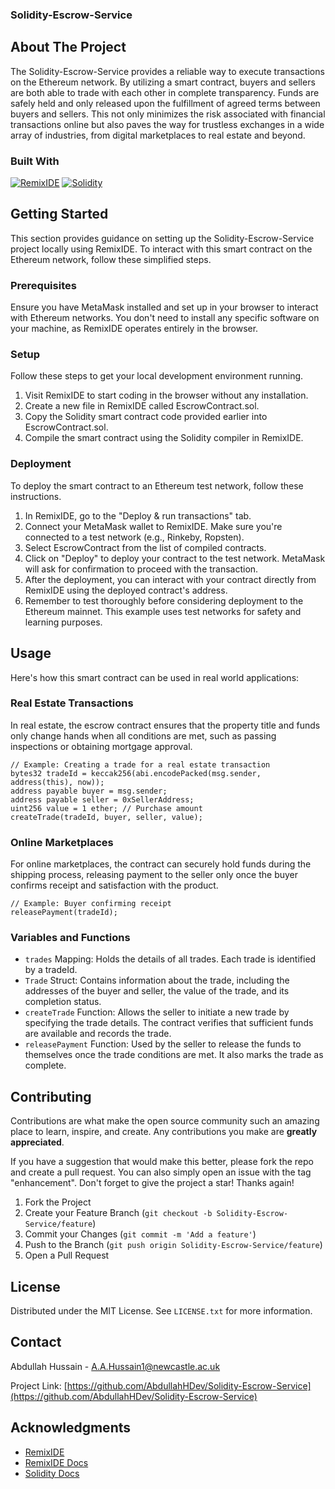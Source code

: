 <h3 align="left">Solidity-Escrow-Service</h3>
</div>

## About The Project

The Solidity-Escrow-Service provides a reliable way to execute transactions on the Ethereum network. By utilizing a smart contract, buyers and sellers are both able to trade with each other in complete transparency. Funds are safely held and only released upon the fulfillment of agreed terms between buyers and sellers. This not only minimizes the risk associated with financial transactions online but also paves the way for trustless exchanges in a wide array of industries, from digital marketplaces to real estate and beyond.


### Built With

[![RemixIDE][RemixIDE-badge]][RemixIDE-url]
[![Solidity][Solidity-badge]][Solidity-url]




## Getting Started

This section provides guidance on setting up the Solidity-Escrow-Service project locally using RemixIDE. To interact with this smart contract on the Ethereum network, follow these simplified steps.

### Prerequisites

Ensure you have MetaMask installed and set up in your browser to interact with Ethereum networks. You don't need to install any specific software on your machine, as RemixIDE operates entirely in the browser.

### Setup

Follow these steps to get your local development environment running.

1. Visit RemixIDE to start coding in the browser without any installation.
2. Create a new file in RemixIDE called EscrowContract.sol.
3. Copy the Solidity smart contract code provided earlier into EscrowContract.sol.
4. Compile the smart contract using the Solidity compiler in RemixIDE.


### Deployment
To deploy the smart contract to an Ethereum test network, follow these instructions.

1. In RemixIDE, go to the "Deploy & run transactions" tab.
2. Connect your MetaMask wallet to RemixIDE. Make sure you're connected to a test network (e.g., Rinkeby, Ropsten).
3. Select EscrowContract from the list of compiled contracts.
4. Click on "Deploy" to deploy your contract to the test network. MetaMask will ask for confirmation to proceed with the transaction.
5. After the deployment, you can interact with your contract directly from RemixIDE using the deployed contract's address.
6. Remember to test thoroughly before considering deployment to the Ethereum mainnet. This example uses test networks for safety and learning purposes.


## Usage
Here's how this smart contract can be used in real world applications:
### Real Estate Transactions
In real estate, the escrow contract ensures that the property title and funds only change hands when all conditions are met, such as passing inspections or obtaining mortgage approval.

```solidity
// Example: Creating a trade for a real estate transaction
bytes32 tradeId = keccak256(abi.encodePacked(msg.sender, address(this), now));
address payable buyer = msg.sender;
address payable seller = 0xSellerAddress;
uint256 value = 1 ether; // Purchase amount
createTrade(tradeId, buyer, seller, value);
```

### Online Marketplaces
For online marketplaces, the contract can securely hold funds during the shipping process, releasing payment to the seller only once the buyer confirms receipt and satisfaction with the product.
```solidity
// Example: Buyer confirming receipt
releasePayment(tradeId);
```

### Variables and Functions
- `trades` Mapping: Holds the details of all trades. Each trade is identified by a tradeId.
- `Trade` Struct: Contains information about the trade, including the addresses of the buyer and seller, the value of the trade, and its completion status.
- `createTrade` Function: Allows the seller to initiate a new trade by specifying the trade details. The contract verifies that sufficient funds are available and records the trade.
- `releasePayment` Function: Used by the seller to release the funds to themselves once the trade conditions are met. It also marks the trade as complete.



## Contributing

Contributions are what make the open source community such an amazing place to learn, inspire, and create. Any contributions you make are **greatly appreciated**.

If you have a suggestion that would make this better, please fork the repo and create a pull request. You can also simply open an issue with the tag "enhancement".
Don't forget to give the project a star! Thanks again!

1. Fork the Project
2. Create your Feature Branch (`git checkout -b Solidity-Escrow-Service/feature`)
3. Commit your Changes (`git commit -m 'Add a feature'`)
4. Push to the Branch (`git push origin Solidity-Escrow-Service/feature`)
5. Open a Pull Request




## License

Distributed under the MIT License. See `LICENSE.txt` for more information.




## Contact

Abdullah Hussain - A.A.Hussain1@newcastle.ac.uk

Project Link: [https://github.com/AbdullahHDev/Solidity-Escrow-Service](https://github.com/AbdullahHDev/Solidity-Escrow-Service)




## Acknowledgments

* [RemixIDE](https://remix.ethereum.org/)
* [RemixIDE Docs](https://remix-ide.readthedocs.io/en/latest/)
* [Solidity Docs](https://docs.soliditylang.org/en/v0.8.25/)




[RemixIDE-badge]: https://img.shields.io/badge/RemixIDE-20232A.svg?style=for-the-badge&logo=remix&logoColor=61DAFB
[RemixIDE-url]: https://remix.ethereum.org
[Solidity-badge]: https://img.shields.io/badge/Solidity-363636.svg?style=for-the-badge&logo=solidity&logoColor=white
[Solidity-url]: https://soliditylang.org/
